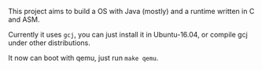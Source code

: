 This project aims to build a OS with Java (mostly) and a runtime written in C and ASM.

Currently it uses `gcj`, you can just install it in Ubuntu-16.04, or compile gcj under other distributions.

It now can boot with qemu, just run `make qemu`.
